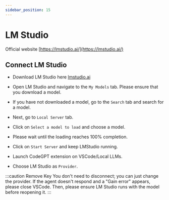 ```yaml
---
sidebar_position: 15
---
```


# LM Studio

Official website [https://lmstudio.ai/](https://lmstudio.ai/)

## Connect LM Studio
- Download LM Studio here [lmstudio.ai](https://lmstudio.ai/)
- Open LM Studio and navigate to the `My Models` tab. Please ensure that you download a model.
- If you have not downloaded a model, go to the `Search` tab and search for a model.


- Next, go to `Local Server` tab.
- Click on `Select a model to load` and choose a model.



- Please wait until the loading reaches 100% completion.
- Click on `Start Server` and keep LMStudio running.
- Launch CodeGPT extension on VSCode/Local LLMs.
- Choose LM Studio as `Provider`.
 

:::caution Remove Key 
You don't need to disconnect; you can just change the provider. If the agent doesn't respond and a "Gain error" appears, please close VSCode. Then, please ensure LM Studio runs with the model before reopening it.
:::

   
